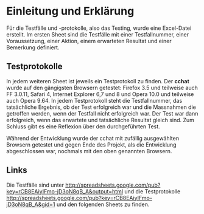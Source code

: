 # Einleitung und Erklärung #
Für die Testfälle und -protokolle, also das Testing, wurde eine Excel-Datei erstellt. Im ersten Sheet sind die Testfälle mit einer Testfallnummer, einer Voraussetzung, einer Aktion, einem erwarteten Resultat und einer Bemerkung definiert.

## Testprotokolle ##
In jedem weiteren Sheet ist jeweils ein Testprotokoll zu finden. Der **cchat** wurde auf den gängigsten Browsern getestet: Firefox 3.5 und teilweise auch FF 3.0.11, Safari 4, Internet Explorer 6,7 und 8 und Opera 10.0 und teilweise auch Opera 9.64.
In jedem Testprotokoll steht die Testfallnummer, das tatsächliche Ergebnis, ob der Test erfolgreich war und die Massnahmen die getroffen werden, wenn der Testfall nicht erfolgreich war. Der Test war dann erfolgreich, wenn das erwartete und tatsächliche Resultat gleich sind. Zum Schluss gibt es eine Reflexion über den durchgeführten Test.

Während der Entwicklung wurde der cchat mit zufällig ausgewählten Browsern getestet und gegen Ende des Projekt, als die Entwicklung abgeschlossen war, nochmals mit den oben genannten Browsern.

## Links ##
Die Testfälle sind unter http://spreadsheets.google.com/pub?key=rCB8EAiyIFmo-jD3oN8qB_A&output=html und die Testprotokolle http://spreadsheets.google.com/pub?key=rCB8EAiyIFmo-jD3oN8qB_A&gid=1 und den folgenden Sheets zu finden.